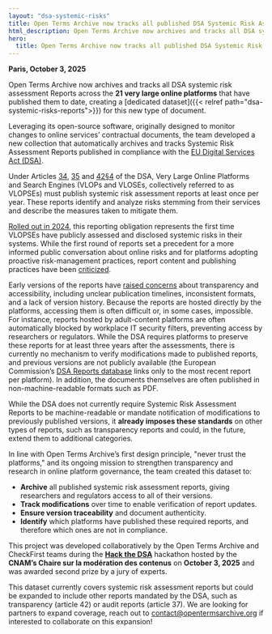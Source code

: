 ```yaml
---
layout: "dsa-systemic-risks"
title: Open Terms Archive now tracks all published DSA Systemic Risk Assessment Reports from very large online platforms
html_description: Open Terms Archive now archives and tracks all DSA systemic risk assessment Reports across the 21 very large online platforms that have published them to date, creating a dedicated dataset for this new type of document
hero:
  title: Open Terms Archive now tracks all published DSA Systemic Risk Assessment Reports from very large online platforms
---
```


**Paris, October 3, 2025**

Open Terms Archive now archives and tracks all DSA systemic risk assessment Reports across the **21 very large online platforms** that have published them to date, creating a [dedicated dataset]({{< relref path="dsa-systemic-risks-reports">}}) for this new type of document.

Leveraging its open-source software, originally designed to monitor changes to online services’ contractual documents, the team developed a new collection that automatically archives and tracks Systemic Risk Assessment Reports published in compliance with the [EU Digital Services Act (DSA)](https://www.eu-digital-services-act.com/Digital_Services_Act_Articles.html).

Under Articles [34](https://www.eu-digital-services-act.com/Digital_Services_Act_Article_34.html), [35](https://www.eu-digital-services-act.com/Digital_Services_Act_Article_35.html) and [42§4](https://www.eu-digital-services-act.com/Digital_Services_Act_Article_42.html) of the DSA, Very Large Online Platforms and Search Engines (VLOPs and VLOSEs, collectively referred to as VLOPSEs) must publish systemic risk assessment reports at least once per year. These reports identify and analyze risks stemming from their services and describe the measures taken to mitigate them.

[Rolled out in 2024](https://digital-strategy.ec.europa.eu/en/news/very-large-online-platforms-and-search-engines-publish-first-risk-assessment-and-audit-reports), this reporting obligation represents the first time VLOPSEs have publicly assessed and disclosed systemic risks in their systems. While the first round of reports set a precedent for a more informed public conversation about online risks and for platforms adopting proactive risk-management practices, report content and publishing practices have been [criticized](https://kgi.georgetown.edu/research-and-commentary/systemic-risk-assessment-under-the-digital-services-act/).

Early versions of the reports have [raised concerns](https://dsa-observatory.eu/2024/12/09/dsa-risk-assessment-reports-are-in-a-guide-to-the-first-rollout-and-whats-next/) about transparency and accessibility, including unclear publication timelines, inconsistent formats, and a lack of version history. Because the reports are hosted directly by the platforms, accessing them is often difficult or, in some cases, impossible. For instance, reports hosted by adult-content platforms are often automatically blocked by workplace IT security filters, preventing access by researchers or regulators. While the DSA requires platforms to preserve these reports for at least three years after the assessments, there is currently no mechanism to verify modifications made to published reports, and previous versions are not publicly available (the European Commission’s [DSA Reports database](https://digital-strategy.ec.europa.eu/en/policies/dsa-brings-transparency) links only to the most recent report per platform). In addition, the documents themselves are often published in non-machine-readable formats such as PDF.

While the DSA does not currently require Systemic Risk Assessment Reports to be machine-readable or mandate notification of modifications to previously published versions, it **already imposes these standards** on other types of reports, such as transparency reports and could, in the future, extend them to additional categories.

In line with Open Terms Archive’s first design principle, "never trust the platforms," and its ongoing mission to strengthen transparency and research in online platform governance, the team created this dataset to:

- **Archive** all published systemic risk assessment reports, giving researchers and regulators access to all of their versions.
- **Track modifications** over time to enable verification of report updates.
- **Ensure version traceability** and document authenticity.
- **Identify** which platforms have published these required reports, and therefore which ones are not in compliance.

This project was developed collaboratively by the Open Terms Archive and CheckFirst teams during the [**Hack the DSA**](https://regulation-tech.cnam.fr/hack-the-dsa/) hackathon hosted by the **CNAM’s Chaire sur la modération des contenus** on **October 3, 2025** and was awarded second prize by a jury of experts.

This dataset currently covers systemic risk assessment reports but could be expanded to include other reports mandated by the DSA, such as transparency (article 42) or audit reports (article 37). We are looking for partners to expand coverage, reach out to <contact@opentermsarchive.org> if interested to collaborate on this expansion!
